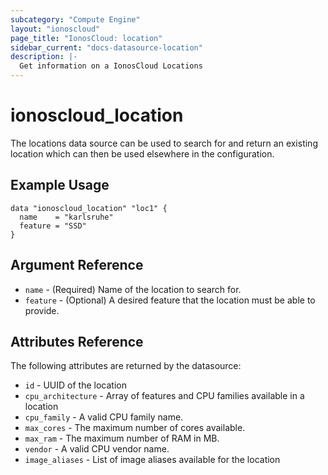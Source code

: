 ```yaml
---
subcategory: "Compute Engine"
layout: "ionoscloud"
page_title: "IonosCloud: location"
sidebar_current: "docs-datasource-location"
description: |-
  Get information on a IonosCloud Locations
---
```


# ionoscloud\_location

The locations data source can be used to search for and return an existing location which can then be used elsewhere in the configuration.

## Example Usage

```hcl
data "ionoscloud_location" "loc1" {
  name    = "karlsruhe"
  feature = "SSD"
}
```

## Argument Reference

 * `name` - (Required) Name of the location to search for.
 * `feature` - (Optional) A desired feature that the location must be able to provide.

## Attributes Reference

The following attributes are returned by the datasource:

 * `id` - UUID of the location
 * `cpu_architecture` - Array of features and CPU families available in a location
  * `cpu_family` - A valid CPU family name.
  * `max_cores` - The maximum number of cores available.
  * `max_ram` - The maximum number of RAM in MB.
  * `vendor` - A valid CPU vendor name.
* `image_aliases` - List of image aliases available for the location
